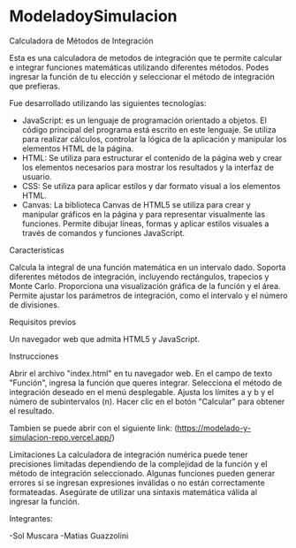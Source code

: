 # ModeladoySimulacion

Calculadora de Métodos de Integración

Esta es una calculadora de metodos de integración que te permite calcular e integrar funciones matemáticas utilizando diferentes métodos. Podes ingresar la función de tu elección y seleccionar el método de integración que prefieras.


Fue desarrollado utilizando las siguientes tecnologías:

- JavaScript: es un lenguaje de programación orientado a objetos. El código principal del programa está escrito en este lenguaje. Se utiliza para realizar cálculos, controlar la lógica de la aplicación y manipular los elementos HTML de la página.
- HTML: Se utiliza para estructurar el contenido de la página web y crear los elementos necesarios para mostrar los resultados y la interfaz de usuario.
- CSS: Se utiliza para aplicar estilos y dar formato visual a los elementos HTML.
- Canvas: La biblioteca Canvas de HTML5 se utiliza para crear y manipular gráficos en la página y para representar visualmente las funciones. Permite dibujar líneas, formas y aplicar estilos visuales a través de comandos y funciones JavaScript.


Características

Calcula la integral de una función matemática en un intervalo dado.
Soporta diferentes métodos de integración, incluyendo rectángulos, trapecios y Monte Carlo.
Proporciona una visualización gráfica de la función y el área.
Permite ajustar los parámetros de integración, como el intervalo y el número de divisiones.


Requisitos previos

Un navegador web que admita HTML5 y JavaScript.


Instrucciones

Abrir el archivo "index.html" en tu navegador web.
En el campo de texto "Función", ingresa la función que queres integrar.
Selecciona el método de integración deseado en el menú desplegable.
Ajusta los límites a y b y el número de subintervalos (n).
Hacer clic en el botón "Calcular" para obtener el resultado.

Tambien se puede abrir con el siguiente link:
(https://modelado-y-simulacion-repo.vercel.app/)


Limitaciones
La calculadora de integración numérica puede tener precisiones limitadas dependiendo de la complejidad de la función y el método de integración seleccionado.
Algunas funciones pueden generar errores si se ingresan expresiones inválidas o no están correctamente formateadas. Asegúrate de utilizar una sintaxis matemática válida al ingresar la función.


Integrantes:

-Sol Muscara
-Matias Guazzolini
